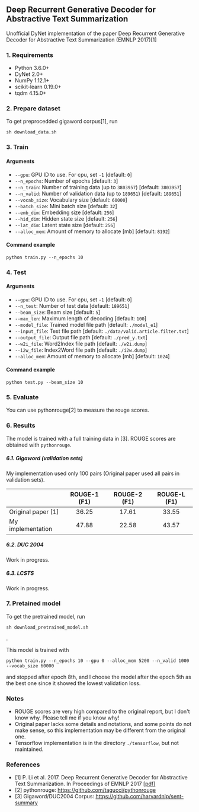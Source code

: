 ## Deep Recurrent Generative Decoder for Abstractive Text Summarization

Unofficial DyNet implementation of the paper Deep Recurrent Generative Decoder for Abstractive Text Summarization (EMNLP 2017)[1]

### 1. Requirements
- Python 3.6.0+
- DyNet 2.0+
- NumPy 1.12.1+
- scikit-learn 0.19.0+
- tqdm 4.15.0+

### 2. Prepare dataset
To get preprocedded gigaword corpus[1], run
```
sh download_data.sh
```

### 3. Train
#### Arguments
- `--gpu`: GPU ID to use. For cpu, set `-1` [default: `0`]
- `--n_epochs`: Number of epochs [default: `3`]
- `--n_train`: Number of training data (up to `3803957`) [default: `3803957`]
- `--n_valid`: Number of validation data (up to `189651`) [default: `189651`]
- `--vocab_size`: Vocabulary size [default: `60000`]
- `--batch_size`: Mini batch size [default: `32`]
- `--emb_dim`: Embedding size [default: `256`]
- `--hid_dim`: Hidden state size [default: `256`]
- `--lat_dim`: Latent state size [default: `256`]
- `--alloc_mem`: Amount of memory to allocate [mb] [default: `8192`]

#### Command example
```
python train.py --n_epochs 10
```

### 4. Test
#### Arguments
- `--gpu`: GPU ID to use. For cpu, set `-1` [default: `0`]
- `--n_test`: Number of test data [default: `189651`]
- `--beam_size`: Beam size [default: `5`]
- `--max_len`: Maximum length of decoding [default: `100`]
- `--model_file`: Trained model file path [default: `./model_e1`]
- `--input_file`: Test file path [default: `./data/valid.article.filter.txt`]
- `--output_file`: Output file path [default: `./pred_y.txt`]
- `--w2i_file`: Word2Index file path [default: `./w2i.dump`]
- `--i2w_file`: Index2Word file path [default: `./i2w.dump`]
- `--alloc_mem`: Amount of memory to allocate [mb] [default: `1024`]

#### Command example
```
python test.py --beam_size 10
```

### 5. Evaluate
You can use pythonrouge[2] to measure the rouge scores.

### 6. Results
The model is trained with a full training data in [3].
ROUGE scores are obtained with `pythonrouge`.
##### 6.1. Gigaword (validation sets)
My implementation used only 100 pairs (Original paper used all pairs in validation sets).

|                 |ROUGE-1 (F1)|ROUGE-2 (F1)|ROUGE-L (F1)|
|-----------------|:-----:|:-----:|:-----:|
|Original paper [1]| 36.25|17.61|33.55|
|My implementation| 47.88| 22.58| 43.57|

##### 6.2. DUC 2004
Work in progress.

##### 6.3. LCSTS
Work in progress.

### 7. Pretained model
To get the pretrained model, run
```
sh download_pretrained_model.sh
```
.

This model is trained with
```
python train.py --n_epochs 10 --gpu 0 --alloc_mem 5200 --n_valid 1000 --vocab_size 60000
```
and stopped after epoch 8th, and I choose the model after the epoch 5th as the best one since it showed the lowest validation loss.

### Notes
- ROUGE scores are very high compared to the original report, but I don't know why. Please tell me if you know why!
- Original paper lacks some details and notations, and some points do not make sense, so this implementation may be different from the original one.
- Tensorflow implementation is in the directory `./tensorflow`, but not maintained.

### References
- [1] P. Li et al. 2017. Deep Recurrent Generative Decoder for Abstractive Text Summarization. In Proceedings of EMNLP 2017 \[[pdf\]](https://arxiv.org/abs/1708.00625)
- [2] pythonrouge: https://github.com/tagucci/pythonrouge
- [3] Gigaword/DUC2004 Corpus: https://github.com/harvardnlp/sent-summary
